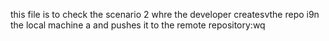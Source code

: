 this file is to check the scenario 2 whre the developer createsvthe repo i9n the local machine a
and pushes it to the remote repository:wq


